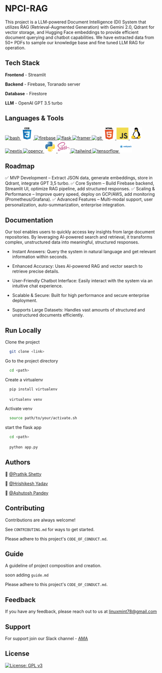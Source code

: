 # NPCI-RAG

This project is a LLM-powered Document Intelligence (DI) System that utilizes RAG (Retrieval-Augmented Generation) with Gemini 2.0, Qdrant for vector storage, and Hugging Face embeddings to provide efficient document querying and chatbot capabilities. We have extracted data from 50+ PDFs to sample our knowledge base and fine tuned LLM RAG for operation.


## Tech Stack

**Frontend** - Streamlit

**Backend** - Firebase, Toranado server

**Database** - Firestore

**LLM** - OpenAI GPT 3.5 turbo
 
 
## Languages & Tools 

<p align="left"> <a href="https://www.gnu.org/software/bash/" target="_blank" rel="noreferrer"> <img src="https://www.vectorlogo.zone/logos/gnu_bash/gnu_bash-icon.svg" alt="bash" width="40" height="40"/> </a> <a href="https://www.w3schools.com/css/" target="_blank" rel="noreferrer"> <img src="https://raw.githubusercontent.com/devicons/devicon/master/icons/css3/css3-original-wordmark.svg" alt="css3" width="40" height="40"/> </a> <a href="https://firebase.google.com/" target="_blank" rel="noreferrer"> <img src="https://www.vectorlogo.zone/logos/firebase/firebase-icon.svg" alt="firebase" width="40" height="40"/> </a> <a href="https://flask.palletsprojects.com/" target="_blank" rel="noreferrer"> <img src="https://www.vectorlogo.zone/logos/pocoo_flask/pocoo_flask-icon.svg" alt="flask" width="40" height="40"/> </a> <a href="https://www.framer.com/" target="_blank" rel="noreferrer"> <img src="https://www.vectorlogo.zone/logos/framer/framer-icon.svg" alt="framer" width="40" height="40"/> </a> <a href="https://git-scm.com/" target="_blank" rel="noreferrer"> <img src="https://www.vectorlogo.zone/logos/git-scm/git-scm-icon.svg" alt="git" width="40" height="40"/> </a> <a href="https://www.w3.org/html/" target="_blank" rel="noreferrer"> <img src="https://raw.githubusercontent.com/devicons/devicon/master/icons/html5/html5-original-wordmark.svg" alt="html5" width="40" height="40"/> </a> <a href="https://developer.mozilla.org/en-US/docs/Web/JavaScript" target="_blank" rel="noreferrer"> <img src="https://raw.githubusercontent.com/devicons/devicon/master/icons/javascript/javascript-original.svg" alt="javascript" width="40" height="40"/> </a> <a href="https://www.linux.org/" target="_blank" rel="noreferrer"> <img src="https://raw.githubusercontent.com/devicons/devicon/master/icons/linux/linux-original.svg" alt="linux" width="40" height="40"/> </a> <a href="https://nextjs.org/" target="_blank" rel="noreferrer"> <img src="https://cdn.worldvectorlogo.com/logos/nextjs-2.svg" alt="nextjs" width="40" height="40"/> </a> <a href="https://opencv.org/" target="_blank" rel="noreferrer"> <img src="https://www.vectorlogo.zone/logos/opencv/opencv-icon.svg" alt="opencv" width="40" height="40"/> </a> <a href="https://www.python.org" target="_blank" rel="noreferrer"> <img src="https://raw.githubusercontent.com/devicons/devicon/master/icons/python/python-original.svg" alt="python" width="40" height="40"/> </a> <a href="https://sass-lang.com" target="_blank" rel="noreferrer"> <img src="https://raw.githubusercontent.com/devicons/devicon/master/icons/sass/sass-original.svg" alt="sass" width="40" height="40"/> </a> <a href="https://tailwindcss.com/" target="_blank" rel="noreferrer"> <img src="https://www.vectorlogo.zone/logos/tailwindcss/tailwindcss-icon.svg" alt="tailwind" width="40" height="40"/> </a> <a href="https://www.tensorflow.org" target="_blank" rel="noreferrer"> <img src="https://www.vectorlogo.zone/logos/tensorflow/tensorflow-icon.svg" alt="tensorflow" width="40" height="40"/> </a> <a href="https://webpack.js.org" target="_blank" rel="noreferrer"> <img src="https://raw.githubusercontent.com/devicons/devicon/d00d0969292a6569d45b06d3f350f463a0107b0d/icons/webpack/webpack-original-wordmark.svg" alt="webpack" width="40" height="40"/> </a> </p>


## Roadmap

✅ MVP Development – Extract JSON data, generate embeddings, store in Qdrant, integrate GPT 3,5 turbo.
✅ Core System – Build Firebase backend, Streamlit UI, optimize RAG pipeline, add structured responses.
✅ Scaling & Performance – Improve query speed, deploy on GCP/AWS, add monitoring (Prometheus/Grafana).
✅ Advanced Features – Multi-modal support, user personalization, auto-summarization, enterprise integration.


## Documentation

Our tool enables users to quickly access key insights from large document repositories. By leveraging AI-powered search and retrieval, it transforms complex, unstructured data into meaningful, structured responses.

- Instant Answers: Query the system in natural language and get relevant information within seconds.

- Enhanced Accuracy: Uses AI-powered RAG and vector search to retrieve precise details.

- User-Friendly Chatbot Interface: Easily interact with the system via an intuitive chat experience.

- Scalable & Secure: Built for high performance and secure enterprise deployment.

- Supports Large Datasets: Handles vast amounts of structured and unstructured documents efficiently.


## Run Locally

Clone the project

```bash
  git clone <link>
```

Go to the project directory

```bash
  cd <path>
```
Create a virtualenv

```bash
  pip install virtualenv

  virtualenv venv
```
Activate venv
```bash
  source path/to/your/activate.sh 

```
start the flask app

```bash
  cd <path>

  python app.py
```


## Authors

🔆 [@Prathik Shetty](https://github.com/prathikshetty2002)

🔆 [@Hrishikesh Yadav](https://www.github.com/Hrishikesh332)

🔆 [@Ashutosh Pandey](https://www.github.com/vikrantsingh22)


## Contributing

Contributions are always welcome!

See `CONTRIBUTING.md` for ways to get started.

Please adhere to this project's `CODE_OF_CONDUCT.md`.

## Guide

A guideline of project composition and creation.

soon adding `guide.md`

Please adhere to this project's `CODE_OF_CONDUCT.md`.

## Feedback

If you have any feedback, please reach out to us at linuxmint78@gmail.com


## Support

For support join our Slack channel - [AMA](https://ml-geeksworkspace.slack.com/archives/C03K2M9SBAA)

## License

[![License: GPL v3](https://img.shields.io/badge/License-GPLv3-blue.svg)](https://www.gnu.org/licenses/gpl-3.0)

